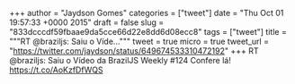 
+++
author = "Jaydson Gomes"
categories = ["tweet"]
date = "Thu Oct 01 19:57:33 +0000 2015"
draft = false
slug = "833dcccdf59fbaae9da5cce66d22e8dd6d08ecc8"
tags = ["tweet"]
title = """RT @braziljs: Saiu o Víde..."""
tweet = true
micro = true
tweet_url = "https://twitter.com/jaydson/status/649674533310472192"
+++
RT @braziljs: Saiu o Vídeo da BrazilJS Weekly #124 Confere lá! https://t.co/AoKzfDfWQS

